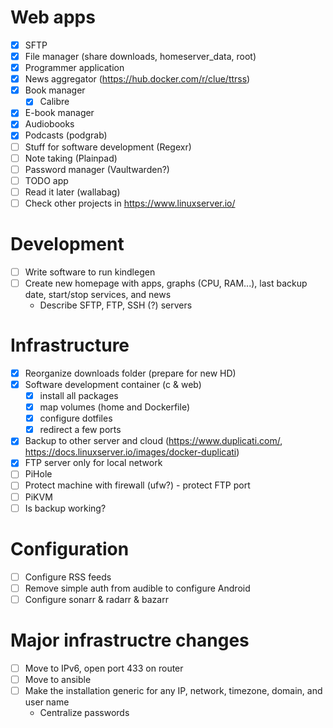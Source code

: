# Web apps

- [X] SFTP
- [X] File manager (share downloads, homeserver\_data, root)
- [X] Programmer application
- [X] News aggregator (https://hub.docker.com/r/clue/ttrss)
- [X] Book manager
  - [X] Calibre
- [X] E-book manager
- [X] Audiobooks
- [X] Podcasts (podgrab)
- [ ] Stuff for software development (Regexr)
- [ ] Note taking (Plainpad)
- [ ] Password manager (Vaultwarden?)
- [ ] TODO app
- [ ] Read it later (wallabag)
- [ ] Check other projects in https://www.linuxserver.io/

# Development

- [ ] Write software to run kindlegen
- [ ] Create new homepage with apps, graphs (CPU, RAM...), last backup date, start/stop services, and news
  - Describe SFTP, FTP, SSH (?) servers

# Infrastructure

- [X] Reorganize downloads folder (prepare for new HD)
- [X] Software development container (c & web)
  - [X] install all packages
  - [X] map volumes (home and Dockerfile)
  - [X] configure dotfiles
  - [X] redirect a few ports
- [X] Backup to other server and cloud (https://www.duplicati.com/, https://docs.linuxserver.io/images/docker-duplicati)
- [X] FTP server only for local network
- [ ] PiHole
- [ ] Protect machine with firewall (ufw?) - protect FTP port
- [ ] PiKVM
- [ ] Is backup working?

# Configuration

- [ ] Configure RSS feeds
- [ ] Remove simple auth from audible to configure Android
- [ ] Configure sonarr & radarr & bazarr

# Major infrastructre changes

- [ ] Move to IPv6, open port 433 on router
- [ ] Move to ansible
- [ ] Make the installation generic for any IP, network, timezone, domain, and user name
  - Centralize passwords
